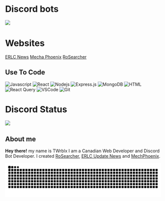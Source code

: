 <h1>Discord bots</h1>
<a href="https://top.gg/bot/1182682121094049923">
  <img src="https://top.gg/api/widget/1182682121094049923.svg">
</a>

<h1>Websites</h1>
<a href='https://erlcnews.web.app/'>ERLC News</a>
<a href='https://erlcnews.web.app](https://mechaphoenix7722.com/)https://mechaphoenix7722.com//'>Mecha Phoenix</a>
<a href='https://rosearcher.xyz'>RoSearcher</a>


## Use To Code

![Javascript](https://img.shields.io/badge/Javascript-F0DB4F?style=for-the-badge&labelColor=black&logo=javascript&logoColor=F0DB4F)
![React](https://img.shields.io/badge/-React-61DBFB?style=for-the-badge&labelColor=black&logo=react&logoColor=61DBFB)
![Nodejs](https://img.shields.io/badge/Nodejs-3C873A?style=for-the-badge&labelColor=black&logo=node.js&logoColor=3C873A)
![Express.js](https://img.shields.io/badge/Express.js-000000?style=for-the-badge&logo=express&logoColor=white)
![MongoDB](https://img.shields.io/badge/MongoDB-4EA94B?style=for-the-badge&logo=mongodb&logoColor=white)
![HTML](https://img.shields.io/badge/HTML5-E34F26?style=for-the-badge&logo=html5&logoColor=white)
![React Query](https://img.shields.io/badge/-React_Query-FF4154?style=for-the-badge&logo=react%20query&logoColor=white)
![VSCode](https://img.shields.io/badge/Visual_Studio-0078d7?style=for-the-badge&logo=visual%20studio&logoColor=white)
![Git](https://img.shields.io/badge/Git-F05032?style=for-the-badge&logo=git&logoColor=white)

<h1>Discord Status</h1>
<a href="https://discord.c99.nl/widget/theme-1/919674489581731842.png">
  <img src="https://discord.c99.nl/widget/theme-1/919674489581731842.png">
</a>

## About me
<b>Hey there!</b> my name is TWrblx I am a Canadian Web Developer and Discord Bot Developer. I created <a href="https://rosearcher.xyz">RoSearcher</a>, <a href="https://erlcnews.web.app">ERLC Update News</a> and <a href="https://mechaphoenix7722.com/">MechPhoenix</a>.


<p align="center">
<img src="https://github.com/VishwaGauravIn/VishwaGauravIn/blob/output/github-contribution-grid-snake.svg">
</p>
